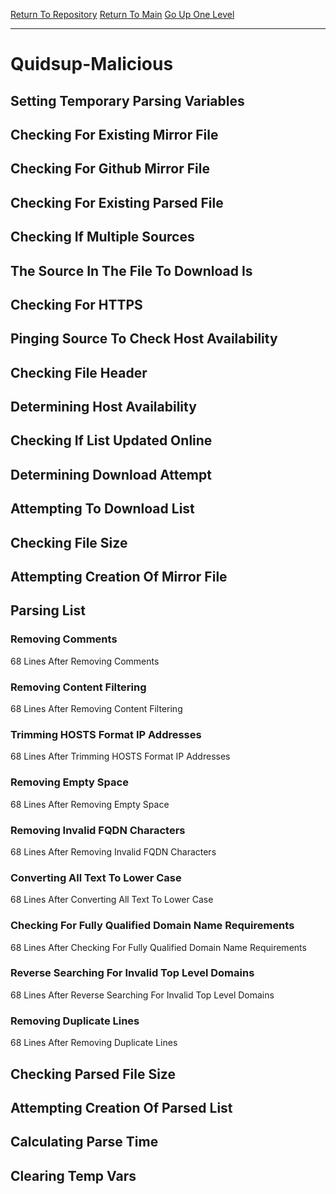 [Return To Repository](https://github.com/deathbybandaid/piholeparser/)
[Return To Main](https://github.com/deathbybandaid/piholeparser/blob/master/RecentRunLogs/Mainlog.md)
[Go Up One Level](https://github.com/deathbybandaid/piholeparser/blob/master/RecentRunLogs/TopLevelScripts/30-Processing-External-Blacklists.md)
____________________________________
# Quidsup-Malicious
## Setting Temporary Parsing Variables
## Checking For Existing Mirror File
## Checking For Github Mirror File
## Checking For Existing Parsed File
## Checking If Multiple Sources
## The Source In The File To Download Is
## Checking For HTTPS
## Pinging Source To Check Host Availability
## Checking File Header
## Determining Host Availability
## Checking If List Updated Online
## Determining Download Attempt
## Attempting To Download List
## Checking File Size
## Attempting Creation Of Mirror File
## Parsing List
### Removing Comments
68 Lines After Removing Comments
### Removing Content Filtering
68 Lines After Removing Content Filtering
### Trimming HOSTS Format IP Addresses
68 Lines After Trimming HOSTS Format IP Addresses
### Removing Empty Space
68 Lines After Removing Empty Space
### Removing Invalid FQDN Characters
68 Lines After Removing Invalid FQDN Characters
### Converting All Text To Lower Case
68 Lines After Converting All Text To Lower Case
### Checking For Fully Qualified Domain Name Requirements
68 Lines After Checking For Fully Qualified Domain Name Requirements
### Reverse Searching For Invalid Top Level Domains
68 Lines After Reverse Searching For Invalid Top Level Domains
### Removing Duplicate Lines
68 Lines After Removing Duplicate Lines
## Checking Parsed File Size
## Attempting Creation Of Parsed List
## Calculating Parse Time
## Clearing Temp Vars
